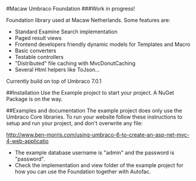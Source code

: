 #Macaw Umbraco Foundation
###Work in progress! 

Foundation library used at Macaw Netherlands. Some features are:  

- Standard Examine Search implementation  
- Paged result views  
- Frontend developers friendly dynamic models for Templates and Macro  
- Basic converters 
- Testable controllers 
- "Distributed" file caching with MvcDonutCaching
- Several Html helpers like ToJson...

Currently build on top of Umbraco 7.0.1

##Installation
Use the Example project to start your project. A NuGet Package is on the way.

##Examples and documentation
The example project does only use the Umbraco Core libraries. To run your website follow these instructions to setup and run your project, and don't overwrite any file:

http://www.ben-morris.com/using-umbraco-6-to-create-an-asp-net-mvc-4-web-applicatio  

- The example database username is "admin" and the password is "password".  
- Check the implementation and view folder of the example project for how you can use the Foundation together with Autofac. 

